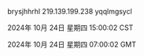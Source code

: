 brysjhhrhl 219.139.199.238 yqqlmgsycl

2024年 10月 24日 星期四 15:00:02 CST

2024年 10月 24日 星期四 07:00:02 GMT
